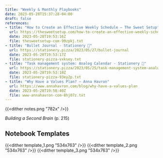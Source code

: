 ```yaml
---
title: "Weekly & Monthly Playbooks"
date: 2023-05-28T15:37:28-04:00
draft: false
references:
- title: "How to Create an Effective Weekly Schedule – The Sweet Setup"
  url: https://thesweetsetup.com/how-to-create-an-effective-weekly-schedule/
  date: 2023-05-28T19:53:16Z
  file: thesweetsetup-com-99zpkj.txt
- title: "Bullet Journal - Stationery 🍕"
  url: https://stationery.pizza/2023/05/27/bullet-journal
  date: 2023-05-28T19:53:17Z
  file: stationery-pizza-vxksey.txt
- title: "Task management system: Analog Calendar - Stationery 🍕"
  url: https://stationery.pizza/2023/05/25/task-management-system-analog-calendar
  date: 2023-05-28T19:53:18Z
  file: stationery-pizza-93ey2p.txt
- title: "Why Have a Values Plan? – Anna Havron"
  url: https://www.annahavron.com/blog/why-have-a-values-plan
  date: 2023-05-28T19:58:40Z
  file: www-annahavron-com-8hj07z.txt
---
```


{{<dither notes.png "782x" />}}

_Building a Second Brain_ (p. 215)

## Notebook Templates

{{<dither template_1.png "534x763" />}}
{{<dither template_2.png "534x763" />}}
{{<dither template_3.png "534x763" />}}

